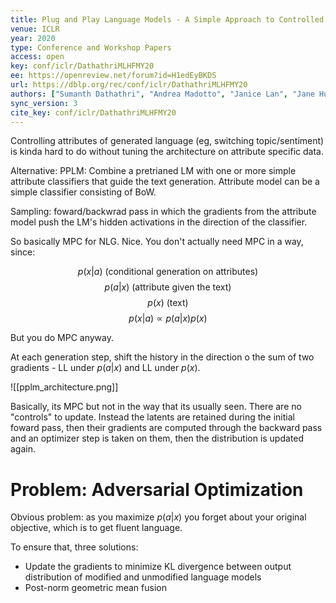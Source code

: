 ```yaml
---
title: Plug and Play Language Models - A Simple Approach to Controlled Text Generation.
venue: ICLR
year: 2020
type: Conference and Workshop Papers
access: open
key: conf/iclr/DathathriMLHFMY20
ee: https://openreview.net/forum?id=H1edEyBKDS
url: https://dblp.org/rec/conf/iclr/DathathriMLHFMY20
authors: ["Sumanth Dathathri", "Andrea Madotto", "Janice Lan", "Jane Hung", "Eric Frank", "Piero Molino", "Jason Yosinski", "Rosanne Liu"]
sync_version: 3
cite_key: conf/iclr/DathathriMLHFMY20
---
```

Controlling attributes of generated language (eg, switching topic/sentiment) is kinda hard to do without tuning the architecture on attribute specific data.

Alternative: PPLM: Combine a pretrianed LM with one or more simple attribute classifiers that guide the text generation. Attribute model can be a simple classifier consisting of BoW.

Sampling: foward/backwrad pass in which the gradients from the attribute model push the LM's hidden activations in the direction of the classifier.

So basically MPC for NLG. Nice. You don't actually need MPC in a way, since:

$$
p(x|a) \text{ (conditional generation on attributes)}
$$
$$
p(a|x) \text{ (attribute given the text)}
$$
$$
p(x) \text{ (text)}
$$
$$
p(x|a) \propto p(a|x)p(x)
$$

But you do MPC anyway.

At each generation step, shift the history in the direction o the sum of two gradients - LL under $p(a|x)$ and LL under $p(x)$.

![[pplm_architecture.png]]

Basically, its MPC but not in the way that its usually seen. There are no "controls" to update. Instead the latents are retained during the initial foward pass, then their gradients are computed through the backward pass and an optimizer step is taken on them, then the distribution is updated again.

# Problem: Adversarial Optimization

Obvious problem: as you maximize $p(a|x)$ you forget about your original objective, which is to get fluent language.

To ensure that, three solutions:

* Update the gradients to minimize KL divergence between output distribution of modified and unmodified language models
* Post-norm geometric mean fusion